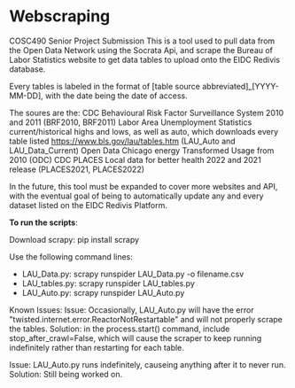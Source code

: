 # Webscraping
COSC490 Senior Project Submission
This is a tool used to pull data from the Open Data Network using the Socrata Api, and scrape the Bureau of Labor Statistics website to get data tables to upload onto the EIDC Redivis database.

Every tables is labeled in the format of [table source abbreviated]_[YYYY-MM-DD], with the date being the date of access.

The soures are the:
CDC Behavioural Risk Factor Surveillance System 2010 and 2011 (BRF2010, BRF2011)
Labor Area Unemployment Statistics current/historical highs and lows, as well as auto, which downloads every table listed https://www.bls.gov/lau/tables.htm (LAU_Auto and LAU_Data_Current)
Open Data Chicago energy Transformed Usage from 2010 (ODC)
CDC PLACES Local data for better health 2022 and 2021 release (PLACES2021, PLACES2022)

In the future, this tool must be expanded to cover more websites and API, with the eventual goal of being to automatically update any and every dataset listed on the EIDC Redivis Platform.

**To run the scripts**: 

Download scrapy: pip install scrapy

Use the following command lines:
  * LAU_Data.py: scrapy runspider LAU_Data.py -o filename.csv
  * LAU_tables.py: scrapy runspider LAU_tables.py
  * LAU_Auto.py: scrapy runspider LAU_Auto.py

Known Issues:
Issue: Occasionally, LAU_Auto.py will have the error "twisted.internet.error.ReactorNotRestartable" and will not properly scrape the tables.
Solution: in the process.start() command, include stop_after_crawl=False, which will cause the scraper to keep running indefinitely rather than restarting for each table.

Issue: LAU_Auto.py runs indefinitely, causeing anything after it to never run.
Solution: Still being worked on.
